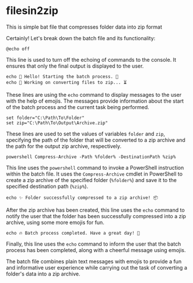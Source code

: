 # filesin2zip
This is simple bat file that compresses folder data into zip format

 Certainly! Let's break down the batch file and its functionality:

```batch
@echo off
```
This line is used to turn off the echoing of commands to the console. It ensures that only the final output is displayed to the user.

```batch
echo 🌟 Hello! Starting the batch process. 🚀
echo 💼 Working on converting files to zip... ⏳
```
These lines are using the `echo` command to display messages to the user with the help of emojis. The messages provide information about the start of the batch process and the current task being performed.

```batch
set folder="C:\Path\To\Folder"
set zip="C:\Path\To\Output\Archive.zip"
```
These lines are used to set the values of variables `folder` and `zip`, specifying the path of the folder that will be converted to a zip archive and the path for the output zip archive, respectively.

```batch
powershell Compress-Archive -Path %folder% -DestinationPath %zip%
```
This line uses the `powershell` command to invoke a PowerShell instruction within the batch file. It uses the `Compress-Archive` cmdlet in PowerShell to create a zip archive of the specified folder (`%folder%`) and save it to the specified destination path (`%zip%`).

```batch
echo ✨ Folder successfully compressed to a zip archive! 📦
```
After the zip archive has been created, this line uses the `echo` command to notify the user that the folder has been successfully compressed into a zip archive, using some more emojis for fun.

```batch
echo 🔥 Batch process completed. Have a great day! 🌈
```
Finally, this line uses the `echo` command to inform the user that the batch process has been completed, along with a cheerful message using emojis.

The batch file combines plain text messages with emojis to provide a fun and informative user experience while carrying out the task of converting a folder's data into a zip archive.  
